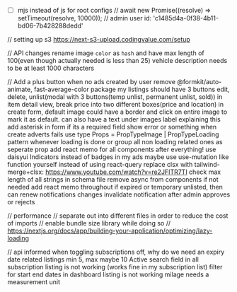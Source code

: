 - [ ] mjs instead of js for root configs
// await new Promise((resolve) => setTimeout(resolve, 10000));
// admin user id: 'c1485d4a-0f38-4b11-bd06-7b428288dedd'

// setting up s3
https://next-s3-upload.codingvalue.com/setup

// API changes
rename image `color` as `hash` and have max length of 100(even though actually needed is less than 25)
vehicle description needs to be at least 1000 characters

//
Add a plus button when no ads created by user
remove @formkit/auto-animate, fast-average-color package
my listings should have 3 buttons edit, delete, unlist(modal with 3 buttons(temp unlist, permanent unlist, sold))
in item detail view, break price into two different boxes(price and location)
in create form, default image could have a border and click on entire image to mark it as default. can also have a text under images label explaining this
add asterisk in form if its a required field
show error or something when create adverts fails
use type Props = PropTypeImage | PropTypeLoading pattern whenever loading is done or group all non loading related ones as seperate prop
add react memo for all components after everything!
use daisyui Indicators instead of badges in my ads maybe
use use-mutation like function yourself instead of using react-query
replace clsx with tailwind-merge+clsx: https://www.youtube.com/watch?v=re2JFITR7TI
check max length of all strings in schema file
remove async from components if not needed
add react memo throughout
if expired or temporary unlisted, then can renew
notifications changes
invalidate notification after admin approves or rejects

// performance
// separate out into different files in order to reduce the cost of imports
// enable bundle size library while doing so
// https://nextjs.org/docs/app/building-your-application/optimizing/lazy-loading

// api informed
when toggling subscriptions off, why do we need an expiry date
related listings min 5, max maybe 10
Active search field in all subscription listing is not working (works fine in my subscription list)
filter for start end dates in dashboard listing is not working
milage needs a measurement unit